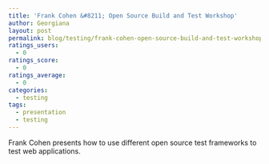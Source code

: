 ```yaml
---
title: 'Frank Cohen &#8211; Open Source Build and Test Workshop'
author: Georgiana
layout: post
permalink: blog/testing/frank-cohen-open-source-build-and-test-workshop/
ratings_users:
  - 0
ratings_score:
  - 0
ratings_average:
  - 0
categories:
  - testing
tags:
  - presentation
  - testing
---
```

Frank Cohen presents how to use different open source test frameworks to test web applications.
